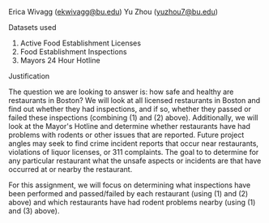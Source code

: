 Erica Wivagg (ekwivagg@bu.edu)
Yu Zhou (yuzhou7@bu.edu)

Datasets used

1. Active Food Establishment Licenses
2. Food Establishment Inspections
3. Mayors 24 Hour Hotline

Justification

The question we are looking to answer is: how safe and healthy are restaurants in Boston?
We will look at all licensed restaurants in Boston and find out whether they had inspections, and if so, whether they passed or failed these inspections (combining (1) and (2) above).
Additionally, we will look at the Mayor's Hotline and determine whether restaurants have had problems with rodents or other issues that are reported.
Future project angles may seek to find crime incident reports that occur near restaurants, violations of liquor licenses, or 311 complaints.
The goal to to determine for any particular restaurant what the unsafe aspects or incidents are that have occurred at or nearby the restaurant.

For this assignment, we will focus on determining what inspections have been performed and passed/failed by each restaurant (using (1) and (2) above) and which restaurants have had rodent problems nearby (using (1) and (3) above).
